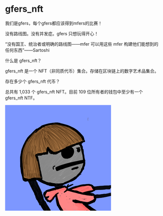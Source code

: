 # gfers_nft

我们是gfers，每个gfers都应该得到mfers的比赛！

没有路线图。没有并发症。gfers 只想玩得开心！

“没有国王、统治者或明确的路线图——mfer 可以用这些 mfer 构建他们能想到的任何东西”——Sartoshi

什么是 gfers_nft？

gfers_nft 是一个 NFT（非同质代币）集合。存储在区块链上的数字艺术品集合。

存在多少个 gfers_nft 代币？

总共有 1,033 个 gfers_nft NFT。目前 109 位所有者的钱包中至少有一个 gfers_nft NTF。

![nft](1661505612330.jpg)
